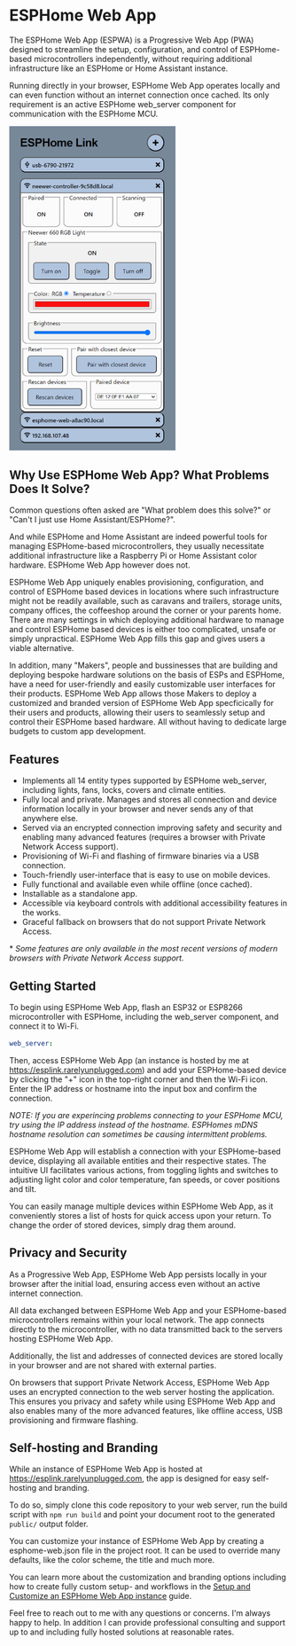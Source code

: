 # ESPHome Web App
The ESPHome Web App (ESPWA) is a Progressive Web App (PWA) designed to streamline the setup, configuration, and control of ESPHome-based microcontrollers independently, without requiring additional infrastructure like an ESPHome or Home Assistant instance.

Running directly in your browser, ESPHome Web App operates locally and can even function without an internet connection once cached. Its only requirement is an active ESPHome web_server component for communication with the ESPHome MCU.

<img src="images/esphome-web-app.png" width="300" alt="ESPHome Web App" />

## Why Use ESPHome Web App? What Problems Does It Solve?
Common questions often asked are "What problem does this solve?" or "Can't I just use Home
Assistant/ESPHome?".

And while ESPHome and Home Assistant are indeed powerful tools for managing ESPHome-based microcontrollers, they usually necessitate additional infrastructure like a Raspberry Pi or Home Assistant color hardware. ESPHome Web App however does not.

ESPHome Web App uniquely enables provisioning, configuration, and control of ESPHome based devices in locations where such infrastructure might not be readily available, such as caravans and trailers, storage units, company offices, the coffeeshop around the corner or your parents home. There are many settings in which deploying additional hardware to manage and control ESPHome based devices is either too complicated, unsafe or simply unpractical. ESPHome Web App fills this gap and gives users a viable alternative.

In addition, many "Makers", people and bussinesses that are building and deploying bespoke hardware solutions on the basis of ESPs and ESPHome, have a need for user-friendly and easily customizable user interfaces for their products. ESPHome Web App allows those Makers to deploy a customized and branded version of ESPHome Web App specficically for their users and products, allowing their users to seamlessly setup and control their ESPHome based hardware. All without having to dedicate large budgets to custom app development.

## Features
- Implements all 14 entity types supported by ESPHome web_server, including lights, fans, locks, covers and climate entities.
- Fully local and private. Manages and stores all connection and device information locally
  in your browser and never sends any of that anywhere else.
- Served via an encrypted connection improving safety and security and enabling
  many advanced features (requires a browser with Private Network Access support).
- Provisioning of Wi-Fi and flashing of firmware binaries via a USB connection.
- Touch-friendly user-interface that is easy to use on mobile devices.
- Fully functional and available even while offline (once cached).
- Installable as a standalone app.
- Accessible via keyboard controls with additional accessibility features in the
  works.
- Graceful fallback on browsers that do not support Private Network Access.


\* *Some features are only available in the most recent versions of modern browsers with Private Network Access support.*

## Getting Started
To begin using ESPHome Web App, flash an ESP32 or ESP8266 microcontroller with ESPHome, including the web_server component, and connect it to Wi-Fi.

```yaml
web_server:
```

Then, access ESPHome Web App (an instance is hosted by me at https://esplink.rarelyunplugged.com) and add your ESPHome-based device by clicking the "+" icon in the top-right corner and then the Wi-Fi icon. Enter the IP address or hostname into the input box and confirm the connection.

*NOTE: If you are experincing problems connecting to your ESPHome MCU, try using
the IP address instead of the hostname. ESPHomes mDNS hostname resolution can
sometimes be causing intermittent problems.*

ESPHome Web App will establish a connection with your ESPHome-based device, displaying all available entities and their respective states. The intuitive UI facilitates various actions, from toggling lights and switches to adjusting light color and color temperature, fan speeds, or cover positions and tilt.

You can easily manage multiple devices within ESPHome Web App, as it
conveniently stores a list of hosts for quick access upon your return. To change
the order of stored devices, simply drag them around.

## Privacy and Security
As a Progressive Web App, ESPHome Web App persists locally in your browser after the initial load, ensuring access even without an active internet connection.

All data exchanged between ESPHome Web App and your ESPHome-based
microcontrollers remains within your local network. The app connects directly to the microcontroller, with no data transmitted back to the servers hosting ESPHome Web App. 

Additionally, the list and addresses of connected devices are stored locally in your browser and are not shared with external parties.

On browsers that support Private Network Access, ESPHome Web App uses an
encrypted connection to the web server hosting the application. This ensures you
privacy and safety while using ESPHome Web App and also enables many of the more
advanced features, like offline access, USB provisioning and firmware flashing.

## Self-hosting and Branding
While an instance of ESPHome Web App is hosted at https://esplink.rarelyunplugged.com, the app is designed for easy self-hosting and branding.

To do so, simply clone this code repository to your web server, run the build
script with `npm run build` and point your document root to the generated `public/`
output folder.

You can customize your instance of ESPHome Web App by creating a esphome-web.json file in the project root. It can be used to override many defaults, like the color scheme, the title and much more.

You can learn more about the customization and branding options including how to
create fully custom setup- and workflows in the [Setup and Customize an ESPHome Web App instance](https://www.rarelyunplugged.com/posts/setup-and-customize-a-esphome-web-app-instance/) guide.

Feel free to reach out to me with any questions or concerns. I'm always happy to help. In addition I can provide professional consulting and support up to and including fully hosted solutions at reasonable rates.
